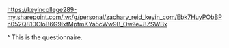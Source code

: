 https://keyincollege289-my.sharepoint.com/:w:/g/personal/zachary_reid_keyin_com/Ebk7HuyPObBPn052Q810CloB6G9lxtMptmKYa5cWw9B_Ow?e=8ZSWBx

^ This is the questionnaire.
